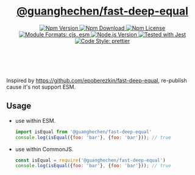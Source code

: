 <header>
  <h1 align="center">
    <a href="https://github.com/guanghechen/react-kit/tree/release-2.x.x/packages/fast-deep-equal#readme">@guanghechen/fast-deep-equal</a>
  </h1>
  <div align="center">
    <a href="https://www.npmjs.com/package/@guanghechen/fast-deep-equal">
      <img
        alt="Npm Version"
        src="https://img.shields.io/npm/v/@guanghechen/fast-deep-equal.svg"
      />
    </a>
    <a href="https://www.npmjs.com/package/@guanghechen/fast-deep-equal">
      <img
        alt="Npm Download"
        src="https://img.shields.io/npm/dm/@guanghechen/fast-deep-equal.svg"
      />
    </a>
    <a href="https://www.npmjs.com/package/@guanghechen/fast-deep-equal">
      <img
        alt="Npm License"
        src="https://img.shields.io/npm/l/@guanghechen/fast-deep-equal.svg"
      />
    </a>
    <a href="#install">
      <img
        alt="Module Formats: cjs, esm"
        src="https://img.shields.io/badge/module_formats-cjs%2C%20esm-green.svg"
      />
    </a>
    <a href="https://github.com/nodejs/node">
      <img
        alt="Node.js Version"
        src="https://img.shields.io/node/v/@guanghechen/fast-deep-equal"
      />
    </a>
    <a href="https://github.com/facebook/jest">
      <img
        alt="Tested with Jest"
        src="https://img.shields.io/badge/tested_with-jest-9c465e.svg"
      />
    </a>
    <a href="https://github.com/prettier/prettier">
      <img
        alt="Code Style: prettier"
        src="https://img.shields.io/badge/code_style-prettier-ff69b4.svg?style=flat-square"
      />
    </a>
  </div>
</header>
<br/>


Inspired by https://github.com/epoberezkin/fast-deep-equal, re-publish cause it's not support ESM.


## Usage

* use within ESM.

  ```javascript
  import isEqual from '@guanghechen/fast-deep-equal'
  console.log(isEqual({foo: 'bar'}, {foo: 'bar'})); // true
  ```

* use within CommonJS.

  ```javascript
  const isEqual = require('@guanghechen/fast-deep-equal')
  console.log(isEqual({foo: 'bar'}, {foo: 'bar'})); // true
  ```
